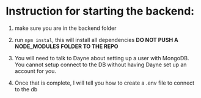 # Instruction for starting the backend:

1. make sure you are in the backend folder

2. run ```npm instal```, this will install all dependencies
**DO NOT PUSH A NODE_MODULES FOLDER TO THE REPO**

3. You will need to talk to Dayne about setting up a user with MongoDB. You cannot setup
connect to the DB without having Dayne set up an account for you.

4. Once that is complete, I will tell you how to create a .env file to connect to the db
